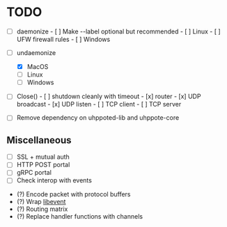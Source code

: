 # TODO

- [ ] daemonize
      - [ ] Make --label optional but recommended
      - [ ] Linux
            - [ ] UFW firewall rules
      - [ ] Windows

- [ ] undaemonize
    - [x] MacOS
    - [ ] Linux
    - [ ] Windows

- [ ] Close()
      - [ ] shutdown cleanly with timeout
            - [x] router
            - [x] UDP broadcast
            - [x] UDP listen
            - [ ] TCP client
            - [ ] TCP server

- [ ] Remove dependency on uhppoted-lib and uhppote-core

## Miscellaneous

- [ ] SSL + mutual auth
- [ ] HTTP POST portal
- [ ] gRPC portal
- [ ] Check interop with events
- (?) Encode packet with protocol buffers
- (?) Wrap [libevent](https://libevent.org)
- (?) Routing matrix
- (?) Replace handler functions with channels
